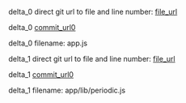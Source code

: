 delta_0 direct git url to file and line number: [file_url](https://www.github.com/langpavel/node-express-site-template/commit/d7d52653603eaf43999f1764f0a0c43e2bae2bd9/#diff-e07d531ac040ce3f40e0ce632ac2a059d7cd60f20e61f78268ac3be015b3b28fL44)

delta_0 [commit_url0](https://www.github.com/langpavel/node-express-site-template/commit/d7d52653603eaf43999f1764f0a0c43e2bae2bd9)

delta_0 filename: app.js



delta_1 direct git url to file and line number: [file_url](https://www.github.com/repetere/periodicjs/commit/ba56d59bf0197cd56c1eee0e0b18a049ee4fdee3/#diff-a21e51c93f7d9525bbacfc236e716a1110b06aa72ad9e33a86892b7ccc7b3364L203)

delta_1 [commit_url0](https://www.github.com/repetere/periodicjs/commit/ba56d59bf0197cd56c1eee0e0b18a049ee4fdee3)

delta_1 filename: app/lib/periodic.js



